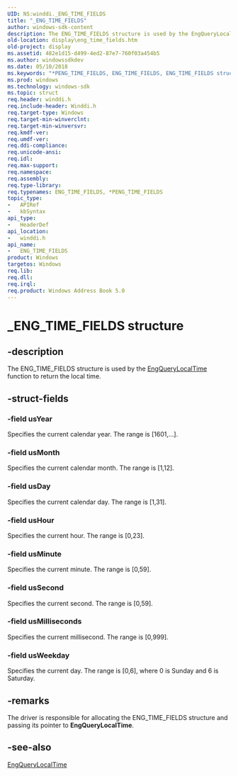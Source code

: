 ```yaml
---
UID: NS:winddi._ENG_TIME_FIELDS
title: "_ENG_TIME_FIELDS"
author: windows-sdk-content
description: The ENG_TIME_FIELDS structure is used by the EngQueryLocalTime function to return the local time.
old-location: display\eng_time_fields.htm
old-project: display
ms.assetid: 482e1d15-d499-4ed2-87e7-760f03a454b5
ms.author: windowssdkdev
ms.date: 05/10/2018
ms.keywords: "*PENG_TIME_FIELDS, ENG_TIME_FIELDS, ENG_TIME_FIELDS structure [Display Devices], PENG_TIME_FIELDS, PENG_TIME_FIELDS structure pointer [Display Devices], _ENG_TIME_FIELDS, display.eng_time_fields, grstrcts_3611274f-4217-48c5-af9d-9470df8a39e8.xml, winddi/ENG_TIME_FIELDS, winddi/PENG_TIME_FIELDS"
ms.prod: windows
ms.technology: windows-sdk
ms.topic: struct
req.header: winddi.h
req.include-header: Winddi.h
req.target-type: Windows
req.target-min-winverclnt: 
req.target-min-winversvr: 
req.kmdf-ver: 
req.umdf-ver: 
req.ddi-compliance: 
req.unicode-ansi: 
req.idl: 
req.max-support: 
req.namespace: 
req.assembly: 
req.type-library: 
req.typenames: ENG_TIME_FIELDS, *PENG_TIME_FIELDS
topic_type:
-	APIRef
-	kbSyntax
api_type:
-	HeaderDef
api_location:
-	winddi.h
api_name:
-	ENG_TIME_FIELDS
product: Windows
targetos: Windows
req.lib: 
req.dll: 
req.irql: 
req.product: Windows Address Book 5.0
---
```


# _ENG_TIME_FIELDS structure


## -description


The ENG_TIME_FIELDS structure is used by the  <a href="https://msdn.microsoft.com/library/windows/hardware/ff564990">EngQueryLocalTime</a> function to return the local time. 


## -struct-fields




### -field usYear

Specifies the current calendar year. The range is [1601,...].


### -field usMonth

Specifies the current calendar month. The range is [1,12].


### -field usDay

Specifies the current calendar day. The range is [1,31].


### -field usHour

Specifies the current hour. The range is [0,23].


### -field usMinute

Specifies the current minute. The range is [0,59].


### -field usSecond

Specifies the current second. The range is [0,59].


### -field usMilliseconds

Specifies the current millisecond. The range is [0,999].


### -field usWeekday

Specifies the current day. The range is [0,6], where 0 is Sunday and 6 is Saturday.


## -remarks



The driver is responsible for allocating the ENG_TIME_FIELDS structure and passing its pointer to <b>EngQueryLocalTime</b>.




## -see-also




<a href="https://msdn.microsoft.com/library/windows/hardware/ff564990">EngQueryLocalTime</a>
 

 

